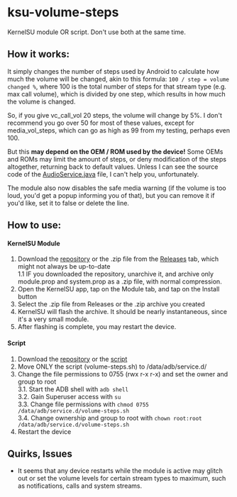 # ksu-volume-steps
KernelSU module OR script. Don't use both at the same time.

## How it works:
It simply changes the number of steps used by Android to calculate how much the volume will be changed, akin to this formula: `100 / step = volume changed %`, where 100 is the total number of steps for that stream type (e.g. max call volume), which is divided by one step, which results in how much the volume is changed.

So, if you give vc_call_vol 20 steps, the volume will change by 5%. I don't recommend you go over 50 for most of these values, except for media_vol_steps, which can go as high as 99 from my testing, perhaps even 100.

But this **may depend on the OEM / ROM used by the device!** Some OEMs and ROMs may limit the amount of steps, or deny modification of the steps altogether, returning back to default values. Unless I can see the source code of the [AudioService.java](https://android.googlesource.com/platform/frameworks/base.git/+/master/services/core/java/com/android/server/audio/AudioService.java) file, I can't help you, unfortunately.

The module also now disables the safe media warning (if the volume is too loud, you'd get a popup informing you of that), but you can remove it if you'd like, set it to false or delete the line.

## How to use:
#### KernelSU Module
1. Download the [repository](https://github.com/alextecplayz/ksu-volume-steps/archive/refs/heads/main.zip) or the .zip file from the [Releases](https://github.com/alextecplayz/ksu-volume-steps/releases) tab, which might not always be up-to-date\
   1.1 IF you downloaded the repository, unarchive it, and archive only module.prop and system.prop as a .zip file, with normal compression.
2. Open the KernelSU app, tap on the Module tab, and tap on the Install button
3. Select the .zip file from Releases or the .zip archive you created
4. KernelSU will flash the archive. It should be nearly instantaneous, since it's a very small module.
5. After flashing is complete, you may restart the device.

#### Script
1. Download the [repository](https://github.com/alextecplayz/ksu-volume-steps/archive/refs/heads/main.zip) or the [script](https://github.com/alextecplayz/ksu-volume-steps/blob/main/volume-steps.sh)
2. Move ONLY the script (volume-steps.sh) to /data/adb/service.d/
3. Change the file permissions to 0755 (rwx r-x r-x) and set the owner and group to root\
   3.1. Start the ADB shell with `adb shell`\
   3.2. Gain Superuser access with `su`\
   3.3. Change file permissions with `chmod 0755 /data/adb/service.d/volume-steps.sh`\
   3.4. Change ownership and group to root with `chown root:root /data/adb/service.d/volume-steps.sh`
5. Restart the device

## Quirks, Issues
- It seems that any device restarts while the module is active may glitch out or set the volume levels for certain stream types to maximum, such as notifications, calls and system streams.
